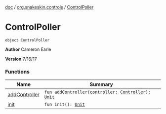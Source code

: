 [doc](../../index.md) / [org.snakeskin.controls](../index.md) / [ControlPoller](./index.md)

# ControlPoller

`object ControlPoller`

**Author**
Cameron Earle

**Version**
7/16/17

### Functions

| Name | Summary |
|---|---|
| [addController](add-controller.md) | `fun addController(controller: `[`Controller`](../-controller/index.md)`): `[`Unit`](https://kotlinlang.org/api/latest/jvm/stdlib/kotlin/-unit/index.html) |
| [init](init.md) | `fun init(): `[`Unit`](https://kotlinlang.org/api/latest/jvm/stdlib/kotlin/-unit/index.html) |
